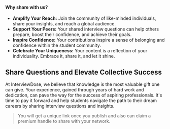 #### Why share with us?

- **Amplify Your Reach:** Join the community of like-minded individuals, share your insights, and reach a global audience.
-  **Support Your Peers:** Your shared interview questions can help others prepare, boost their confidence, and achieve their goals.
- **Inspire Confidence:** Your contributions inspire a sense of belonging and confidence within the student community.
- **Celebrate Your Uniqueness:** Your content is a reflection of your individuality. Embrace it, share it, and let it shine.

## Share Questions and Elevate Collective Success

At InterviewDose, we believe that knowledge is the most valuable gift one can give. Your experience, gained through years of hard work and dedication, can pave the way for the success of aspiring professionals. It's time to pay it forward and help students navigate the path to their dream careers by sharing interview questions and insights.
> You will get a unique link once you publish and also can claim a premium handle to share with your network.
